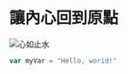 # 讓內心回到原點
![心如止水](https://i1.sndcdn.com/artworks-000548115444-9s7pkq-t1080x1080.jpg)
```javascript
var myVar = "Hello, worid!"
```
